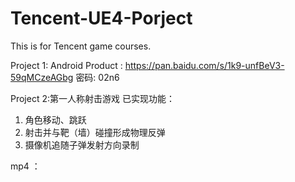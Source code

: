 # Tencent-UE4-Porject
This is for Tencent game courses.


Project 1:
Android Product : https://pan.baidu.com/s/1k9-unfBeV3-59qMCzeAGbg  密码: 02n6


Project 2:第一人称射击游戏
已实现功能：
  1. 角色移动、跳跃
  2. 射击并与靶（墙）碰撞形成物理反弹
  3. 摄像机追随子弹发射方向录制
  
mp4 ： 
